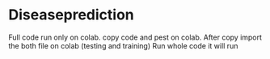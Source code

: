 # Diseaseprediction
Full code run only on colab.
copy code and pest on colab.
After copy import the both file on colab (testing and training)
Run whole code 
it will run 

